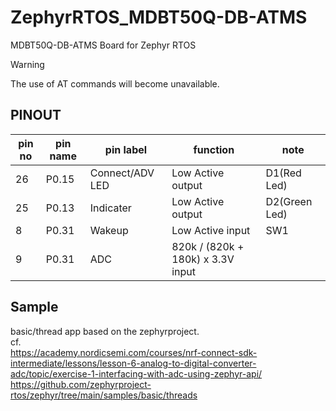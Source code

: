 # ZephyrRTOS_MDBT50Q-DB-ATMS
MDBT50Q-DB-ATMS Board for Zephyr RTOS<br>

> [!WARNING]
> The use of AT commands will become unavailable.<br>

## PINOUT
| pin no | pin name | pin label       | function                          | note          |
| ------ | -------- | --------------- | --------------------------------- | ------------- |
| 26     | P0.15    | Connect/ADV LED | Low Active output                 | D1(Red Led)   |
| 25     | P0.13    | Indicater       | Low Active output                 | D2(Green Led) |
| 8      | P0.31    | Wakeup          | Low Active input                  | SW1           |
| 9      | P0.31    | ADC             | 820k / (820k + 180k) x 3.3V input |               |

## Sample
basic/thread app based on the zephyrproject.<br>
cf. <br>
    https://academy.nordicsemi.com/courses/nrf-connect-sdk-intermediate/lessons/lesson-6-analog-to-digital-converter-adc/topic/exercise-1-interfacing-with-adc-using-zephyr-api/ <br>
    https://github.com/zephyrproject-rtos/zephyr/tree/main/samples/basic/threads <br>